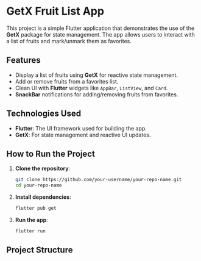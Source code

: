 # GetX Fruit List App

This project is a simple Flutter application that demonstrates the use of the **GetX** package for state management. The app allows users to interact with a list of fruits and mark/unmark them as favorites.

## Features

- Display a list of fruits using **GetX** for reactive state management.
- Add or remove fruits from a favorites list.
- Clean UI with **Flutter** widgets like `AppBar`, `ListView`, and `Card`.
- **SnackBar** notifications for adding/removing fruits from favorites.

## Technologies Used

- **Flutter**: The UI framework used for building the app.
- **GetX**: For state management and reactive UI updates.

## How to Run the Project

1. **Clone the repository**:
    ```bash
    git clone https://github.com/your-username/your-repo-name.git
    cd your-repo-name
    ```

2. **Install dependencies**:
    ```bash
    flutter pub get
    ```

3. **Run the app**:
    ```bash
    flutter run
    ```

## Project Structure

